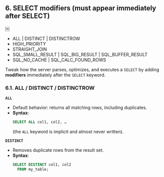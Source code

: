 ## 6.	SELECT modifiers (must appear immediately after SELECT)  
￼
- ALL | DISTINCT | DISTINCTROW
- HIGH_PRIORITY
- STRAIGHT_JOIN
- SQL_SMALL_RESULT | SQL_BIG_RESULT | SQL_BUFFER_RESULT
- SQL_NO_CACHE | SQL_CALC_FOUND_ROWS



Tweak how the server parses, optimizes, and executes a `SELECT` by adding **modifiers** immediately after the `SELECT` keyword. 


### 6.1. ALL / DISTINCT / DISTINCTROW

**`ALL`**  
  - Default behavior: returns all matching rows, including duplicates.  
  - **Syntax**:  
    ```sql
    SELECT ALL col1, col2, …
    ```
    (the `ALL` keyword is implicit and almost never written).

**`DISTINCT`**  
  - Removes duplicate rows from the result set.  
  - **Syntax**:  
    ```sql
    SELECT DISTINCT col1, col2
      FROM my_table;
    ```


 

